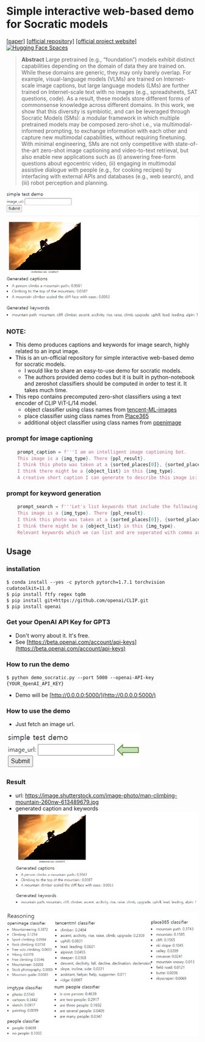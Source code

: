 # Simple interactive web-based demo for Socratic models
[[paper]](https://arxiv.org/abs/2204.00598) [[official repository]](https://github.com/google-research/google-research/tree/master/socraticmodels) [[official project website]](https://socraticmodels.github.io/) [![Hugging Face Spaces](https://img.shields.io/badge/%F0%9F%A4%97%20Hugging%20Face-Spaces-blue)](https://huggingface.co/spaces/Geonmo/socratic-models-image-captioning-with-BLOOM)
> **Abstract** Large pretrained (e.g., “foundation”) models exhibit distinct capabilities depending on the domain of data they are trained on. While these domains are generic, they may only barely overlap. For example, visual-language models (VLMs) are trained on Internet-scale image captions, but large language models (LMs) are further trained on Internet-scale text with no images (e.g., spreadsheets, SAT questions, code). As a result, these models store different forms of commonsense knowledge across different domains. In this work, we show that this diversity is symbiotic, and can be leveraged through Socratic Models (SMs): a modular framework in which multiple pretrained models may be composed zero-shot i.e., via multimodal-informed prompting, to exchange information with each other and capture new multimodal capabilities, without requiring finetuning. With minimal engineering, SMs are not only competitive with state-of-the-art zero-shot image captioning and video-to-text retrieval, but also enable new applications such as (i) answering free-form questions about egocentric video, (ii) engaging in multimodal assistive dialogue with people (e.g., for cooking recipes) by interfacing with external APIs and databases (e.g., web search), and (iii) robot perception and planning.

![teacher](.github/teaser.PNG)

### NOTE:
+ This demo produces captions and keywords for image search, highly related to an input image.
+ This is an un-official repository for simple interactive web-based demo for socratic models.
  + I would like to share an easy-to-use demo for socratic models.
  + The authors provided demo codes but it is built in python-notebook and zeroshot classifiers should be computed in order to test it. It takes much time.
+ This repo contains precomputed zero-shot classifiers using a text encoder of CLIP ViT-L/14 model.
  + object classifier using class names from [tencent-ML-images](https://github.com/Tencent/tencent-ml-images/blob/master/data/dictionary_and_semantic_hierarchy.txt)
  + place classifier using class names from [Place365](http://places2.csail.mit.edu/)
  + additional object classifier using class names from [openimage](https://storage.googleapis.com/openimages/web/download.html)

### prompt for image captioning
```python
    prompt_caption = f'''I am an intelligent image captioning bot.
    This image is a {img_type}. There {ppl_result}.
    I think this photo was taken at a {sorted_places[0]}, {sorted_places[1]}, or {sorted_places[2]}.
    I think there might be a {object_list} in this {img_type}.
    A creative short caption I can generate to describe this image is:'''
```

### prompt for keyword generation
```python
    prompt_search = f'''Let's list keywords that include the following description.
    This image is a {img_type}. There {ppl_result}.
    I think this photo was taken at a {sorted_places[0]}, {sorted_places[1]}, or {sorted_places[2]}.
    I think there might be a {object_list} in this {img_type}.
    Relevant keywords which we can list and are seperated with comma are:'''
```

## Usage
### installation
```
$ conda install --yes -c pytorch pytorch=1.7.1 torchvision cudatoolkit=11.0
$ pip install ftfy regex tqdm
$ pip install git+https://github.com/openai/CLIP.git
$ pip install openai
```

### Get your OpenAI API Key for GPT3
+ Don't worry about it. It's free.
+ See [https://beta.openai.com/account/api-keys](https://beta.openai.com/account/api-keys)

### How to run the demo
```
$ python demo_socratic.py --port 5000 --openai-API-key {YOUR_OpenAI_API_KEY}
```
+ Demo will be [http://0.0.0.0:5000/](http://0.0.0.0:5000/)

### How to use the demo
+ Just fetch an image url.

![fetch](.github/demo_howtouse.PNG)

### Result
+ url: https://image.shutterstock.com/image-photo/man-climbing-mountain-260nw-613489679.jpg
+ generated caption and keywords
![result](.github/demo_result1.PNG)

![reasoning](.github/demo_result2.PNG)
